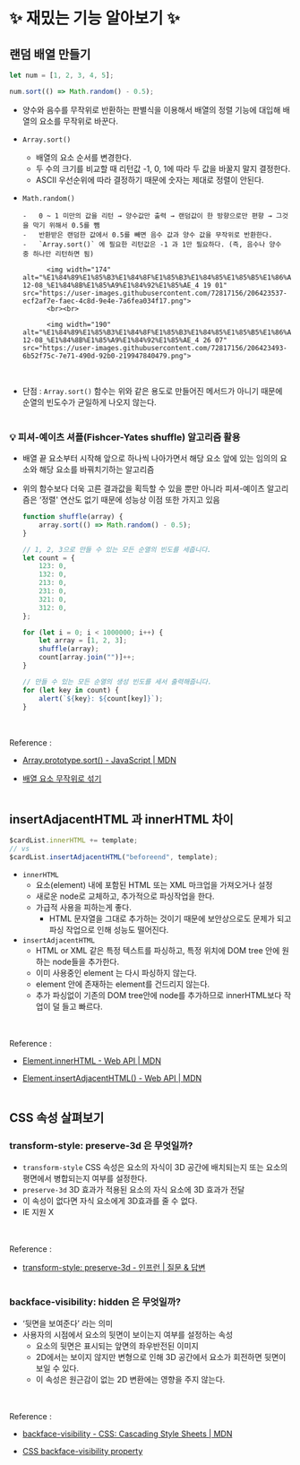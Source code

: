# ✨ 재밌는 기능 알아보기 ✨

## 랜덤 배열 만들기

```jsx
let num = [1, 2, 3, 4, 5];

num.sort(() => Math.random() - 0.5);
```

-   양수와 음수를 무작위로 반환하는 판별식을 이용해서 배열의 정렬 기능에 대입해 배열의 요소를 무작위로 바꾼다.
-   `Array.sort()`
    -   배열의 요소 순서를 변경한다.
    -   두 수의 크기를 비교할 때 리턴값 -1, 0, 1에 따라 두 값을 바꿀지 말지 결정한다.
    -   ASCII 우선순위에 따라 결정하기 때문에 숫자는 제대로 정렬이 안된다.
-   `Math.random()`

        -   0 ~ 1 미만의 값을 리턴 → 양수값만 출력 → 랜덤값이 한 방향으로만 편향 → 그것을 막기 위해서 0.5를 뺌
        -   반환받은 랜덤한 값에서 0.5를 빼면 음수 값과 양수 값을 무작위로 반환한다.
        -   `Array.sort()` 에 필요한 리턴값은 -1 과 1만 필요하다. (즉, 음수나 양수 중 하나만 리턴하면 됨)

              <img width="174" alt="%E1%84%89%E1%85%B3%E1%84%8F%E1%85%B3%E1%84%85%E1%85%B5%E1%86%AB%E1%84%89%E1%85%A3%E1%86%BA_2022-12-08_%E1%84%8B%E1%85%A9%E1%84%92%E1%85%AE_4 19 01" src="https://user-images.githubusercontent.com/72817156/206423537-ecf2af7e-faec-4c8d-9e4e-7a6fea034f17.png">
              <br><br>

              <img width="190" alt="%E1%84%89%E1%85%B3%E1%84%8F%E1%85%B3%E1%84%85%E1%85%B5%E1%86%AB%E1%84%89%E1%85%A3%E1%86%BA_2022-12-08_%E1%84%8B%E1%85%A9%E1%84%92%E1%85%AE_4 26 07" src="https://user-images.githubusercontent.com/72817156/206423493-6b52f75c-7e71-490d-92b0-219947840479.png">

    <br>

-   단점 : `Array.sort()` 함수는 위와 같은 용도로 만들어진 메서드가 아니기 때문에 순열의 빈도수가 균일하게 나오지 않는다.
    <br><br>

<aside>

### 💡 피셔-예이츠 셔플(Fishcer-Yates shuffle) 알고리즘 활용

-   배열 끝 요소부터 시작해 앞으로 하나씩 나아가면서 해당 요소 앞에 있는 임의의 요소와 해당 요소를 바꿔치기하는 알고리즘
-   위의 함수보다 더욱 고른 결과값을 획득할 수 있을 뿐만 아니라 피셔-예이츠 알고리즘은 ‘정렬' 연산도 없기 때문에 성능상 이점 또한 가지고 있음

    ```jsx
    function shuffle(array) {
        array.sort(() => Math.random() - 0.5);
    }

    // 1, 2, 3으로 만들 수 있는 모든 순열의 빈도를 세줍니다.
    let count = {
        123: 0,
        132: 0,
        213: 0,
        231: 0,
        321: 0,
        312: 0,
    };

    for (let i = 0; i < 1000000; i++) {
        let array = [1, 2, 3];
        shuffle(array);
        count[array.join("")]++;
    }

    // 만들 수 있는 모든 순열의 생성 빈도를 세서 출력해줍니다.
    for (let key in count) {
        alert(`${key}: ${count[key]}`);
    }
    ```

</aside>

<br><br>
Reference :

-   [Array.prototype.sort() - JavaScript | MDN](https://developer.mozilla.org/ko/docs/Web/JavaScript/Reference/Global_Objects/Array/sort)

-   [배열 요소 무작위로 섞기](https://ko.javascript.info/task/shuffle)
    <br><br>

## **insertAdjacentHTML 과 innerHTML 차이**

```jsx
$cardList.innerHTML += template;
// vs
$cardList.insertAdjacentHTML("beforeend", template);
```

-   `innerHTML`
    -   요소(element) 내에 포함된 HTML 또는 XML 마크업을 가져오거나 설정
    -   새로운 node로 교체하고, 추가적으로 파싱작업을 한다.
    -   가급적 사용을 피하는게 좋다.
        -   HTML 문자열을 그대로 추가하는 것이기 때문에 보안상으로도 문제가 되고 파싱 작업으로 인해 성능도 떨어진다.
-   `insertAdjacentHTML`
    -   HTML or XML 같은 특정 텍스트를 파싱하고, 특정 위치에 DOM tree 안에 원하는 node들을 추가한다.
    -   이미 사용중인 element 는 다시 파싱하지 않는다.
    -   element 안에 존재하는 element를 건드리지 않는다.
    -   추가 파싱없이 기존의 DOM tree안에 node를 추가하므로 innerHTML보다 작업이 덜 들고 빠르다.

<br><br>
Reference :

-   [Element.innerHTML - Web API | MDN](https://developer.mozilla.org/ko/docs/Web/API/Element/innerHTML)

-   [Element.insertAdjacentHTML() - Web API | MDN](https://developer.mozilla.org/ko/docs/Web/API/Element/insertAdjacentHTML)
    <br><br>

## CSS 속성 살펴보기

### transform-style: preserve-3d 은 무엇일까?

-   `transform-style` CSS 속성은 요소의 자식이 3D 공간에 배치되는지 또는 요소의 평면에서 병합되는지 여부를 설정한다.
-   `preserve-3d` 3D 효과가 적용된 요소의 자식 요소에 3D 효과가 전달
-   이 속성이 없다면 자식 요소에게 3D효과를 줄 수 없다.
-   IE 지원 X

<br><br>
Reference :

-   [transform-style: preserve-3d - 인프런 | 질문 & 답변](https://www.inflearn.com/questions/27627/transform-style-preserve-3d)
    <br><br>

### backface-visibility: hidden 은 무엇일까?

-   ‘뒷면을 보여준다’ 라는 의미
-   사용자의 시점에서 요소의 뒷면이 보이는지 여부를 설정하는 속성
    -   요소의 뒷면은 표시되는 앞면의 좌우반전된 이미지
    -   2D에서는 보이지 않지만 변형으로 인해 3D 공간에서 요소가 회전하면 뒷면이 보일 수 있다.
    -   이 속성은 원근감이 없는 2D 변환에는 영향을 주지 않는다.

<br><br>
Reference :

-   [backface-visibility - CSS&colon; Cascading Style Sheets | MDN](https://developer.mozilla.org/en-US/docs/Web/CSS/backface-visibility)

-   [CSS backface-visibility property](https://www.w3schools.com/cssref/css3_pr_backface-visibility.php)

